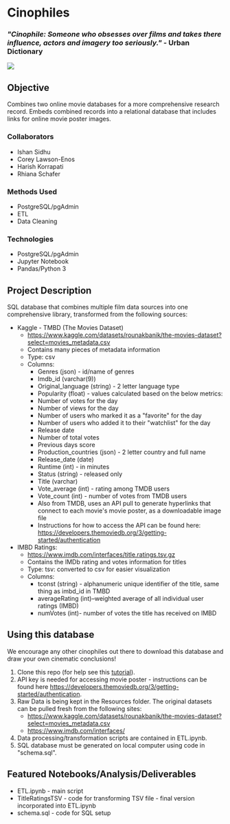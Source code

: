 # Cinophiles
### *"Cinophile: Someone who obsesses over films and takes there influence, actors and imagery too seriously."* - Urban Dictionary
![](https://hips.hearstapps.com/hmg-prod.s3.amazonaws.com/images/fall-movies-index-1628968089.jpg)
## Objective
Combines two online movie databases for a more comprehensive research record. Embeds combined records into a relational database that includes links for online movie poster images.
### Collaborators
* Ishan Sidhu
* Corey Lawson-Enos
* Harish Korrapati 
* Rhiana Schafer
### Methods Used
* PostgreSQL/pgAdmin
* ETL
* Data Cleaning
### Technologies
* PostgreSQL/pgAdmin
* Jupyter Notebook
* Pandas/Python 3
## Project Description
SQL database that combines multiple film data sources into one comprehensive library, transformed from the following sources:
* Kaggle - TMBD (The Movies Dataset)
   * https://www.kaggle.com/datasets/rounakbanik/the-movies-dataset?select=movies_metadata.csv
   * Contains many pieces of metadata information
   * Type: csv
   * Columns: 
        * Genres (json) - id/name of genres
        * Imdb_id (varchar(9)) 
        * Original_language (string) - 2 letter language type
        * Popularity (float) - values calculated based on the below metrics:
        * Number of votes for the day
        * Number of views for the day
        * Number of users who marked it as a "favorite" for the day
        * Number of users who added it to their "watchlist" for the day
        * Release date
        * Number of total votes
        * Previous days score
        * Production_countries (json) - 2 letter country and full name 
        * Release_date (date)
        * Runtime (int) - in minutes
        * Status (string) - released only
        * Title (varchar)
        * Vote_average (int) - rating among TMDB users
        * Vote_count (int) - number of votes from TMDB users
        * Also from TMDB, uses an API pull to generate hyperlinks that connect to each movie's movie poster, as a downloadable image file
        * Instructions for how to access the API can be found here: https://developers.themoviedb.org/3/getting-started/authentication
* IMBD Ratings: 
    * https://www.imdb.com/interfaces/title.ratings.tsv.gz
    * Contains the IMDb rating and votes information for titles
    * Type: tsv: converted to csv for easier visualization
    * Columns: 
        * tconst (string) - alphanumeric unique identifier of the title, same thing as imbd_id in TMBD
        * averageRating (int)–weighted average of all individual user ratings (IMBD)
        * numVotes (int)- number of votes the title has received on IMBD
## Using this database
We encourage any other cinophiles out there to download this database and draw your own cinematic conclusions!
1. Clone this repo (for help see this [tutorial](https://help.github.com/articles/cloning-a-repository/)).
2. API key is needed for accessing movie poster - instructions can be found here https://developers.themoviedb.org/3/getting-started/authentication.
3. Raw Data is being kept in the Resources folder. The original datasets can be pulled fresh from the following sites:
    * https://www.kaggle.com/datasets/rounakbanik/the-movies-dataset?select=movies_metadata.csv
    * https://www.imdb.com/interfaces/
4. Data processing/transformation scripts are contained in ETL.ipynb.
5. SQL database must be generated on local computer using code in "schema.sql".
## Featured Notebooks/Analysis/Deliverables
* ETL.ipynb - main script
* TitleRatingsTSV - code for transforming TSV file - final version incorporated into ETL.ipynb
* schema.sql - code for SQL setup

